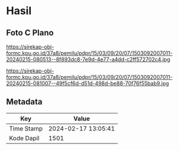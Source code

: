 # Hasil

## Foto C Plano

https://sirekap-obj-formc.kpu.go.id/37a8/pemilu/pdpr/15/03/09/20/07/1503092007011-20240215-080513--8f893dc8-7e9d-4e77-a4dd-c2ff572702c4.jpg

https://sirekap-obj-formc.kpu.go.id/37a8/pemilu/pdpr/15/03/09/20/07/1503092007011-20240215-081007--49f5cf6d-d51d-498d-be88-70f76f55bab9.jpg


## Metadata

| Key        | Value               |
| ---------- | ------------------- |
| Time Stamp | 2024-02-17 13:05:41 |
| Kode Dapil | 1501                |




